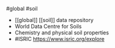 #global #soil 
- [[global]] [[soil]] data repository
- World Data Centre for Soils
- Chemistry and physical soil properties
- #ISRIC
https://www.isric.org/explore